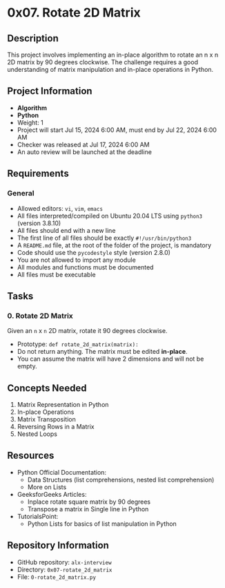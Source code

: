 # 0x07. Rotate 2D Matrix

## Description
This project involves implementing an in-place algorithm to rotate an n x n 2D matrix by 90 degrees clockwise. The challenge requires a good understanding of matrix manipulation and in-place operations in Python.

## Project Information
- **Algorithm**
- **Python**
- Weight: 1
- Project will start Jul 15, 2024 6:00 AM, must end by Jul 22, 2024 6:00 AM
- Checker was released at Jul 17, 2024 6:00 AM
- An auto review will be launched at the deadline

## Requirements
### General
- Allowed editors: `vi`, `vim`, `emacs`
- All files interpreted/compiled on Ubuntu 20.04 LTS using `python3` (version 3.8.10)
- All files should end with a new line
- The first line of all files should be exactly `#!/usr/bin/python3`
- A `README.md` file, at the root of the folder of the project, is mandatory
- Code should use the `pycodestyle` style (version 2.8.0)
- You are not allowed to import any module
- All modules and functions must be documented
- All files must be executable

## Tasks

### 0. Rotate 2D Matrix
Given an `n` x `n` 2D matrix, rotate it 90 degrees clockwise.

- Prototype: `def rotate_2d_matrix(matrix):`
- Do not return anything. The matrix must be edited **in-place**.
- You can assume the matrix will have 2 dimensions and will not be empty.

## Concepts Needed
1. Matrix Representation in Python
2. In-place Operations
3. Matrix Transposition
4. Reversing Rows in a Matrix
5. Nested Loops

## Resources
- Python Official Documentation:
  - Data Structures (list comprehensions, nested list comprehension)
  - More on Lists
- GeeksforGeeks Articles:
  - Inplace rotate square matrix by 90 degrees
  - Transpose a matrix in Single line in Python
- TutorialsPoint:
  - Python Lists for basics of list manipulation in Python

## Repository Information
- GitHub repository: `alx-interview`
- Directory: `0x07-rotate_2d_matrix`
- File: `0-rotate_2d_matrix.py`
